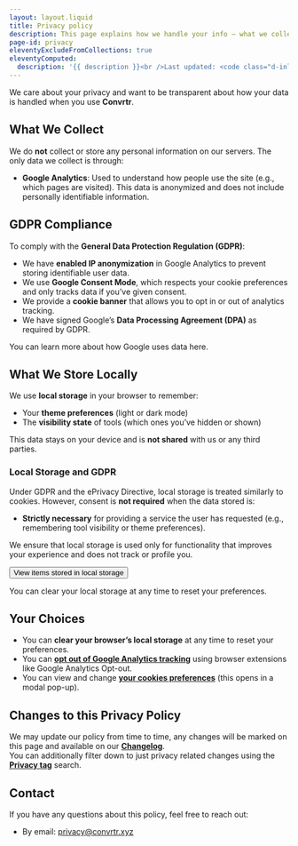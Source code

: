 ```yaml
---
layout: layout.liquid
title: Privacy policy
description: This page explains how we handle your info — what we collect, why we need it, and how we keep it safe.
page-id: privacy
eleventyExcludeFromCollections: true
eleventyComputed:
  description: '{{ description }}<br />Last updated: <code class="d-inline-flex px-2 bg-success bg-opacity-10 border border-success border-opacity-10 rounded-2">{{ lastmod | date: "%B %d, %Y" }}</code>'
---
```

<section class="section changelog privacy">
    <article class="py-4 px-2 px-sm-4">

We care about your privacy and want to be transparent about how your data is handled when you use **Convrtr**.

## What We Collect

We do **not** collect or store any personal information on our servers. The only data we collect is through:

- **Google Analytics**: Used to understand how people use the site (e.g., which pages are visited). This data is anonymized and does not include personally identifiable information.

## GDPR Compliance

To comply with the **General Data Protection Regulation (GDPR)**:

- We have **enabled IP anonymization** in Google Analytics to prevent storing identifiable user data.
- We use **Google Consent Mode**, which respects your cookie preferences and only tracks data if you’ve given consent.
- We provide a **cookie banner** that allows you to opt in or out of analytics tracking.
- We have signed Google’s **Data Processing Agreement (DPA)** as required by GDPR.

You can learn more about how Google uses data here.

## What We Store Locally

We use **local storage** in your browser to remember:

- Your **theme preferences** (light or dark mode)
- The **visibility state** of tools (which ones you’ve hidden or shown)

This data stays on your device and is **not shared** with us or any third parties.

### Local Storage and GDPR

Under GDPR and the ePrivacy Directive, local storage is treated similarly to cookies. However, consent is **not required** when the data stored is:

- **Strictly necessary** for providing a service the user has requested (e.g., remembering tool visibility or theme preferences).

We ensure that local storage is used only for functionality that improves your experience and does not track or profile you.

<button class="btn btn-outline-convrtr" type="button" data-bs-toggle="collapse" 
        data-bs-target="#collapsePrivacy" aria-expanded="false" aria-controls="collapsePrivacy">
    View items stored in local storage
</button>
<div class="collapse col-sm-12 col-md-10 col-lg-8" id="collapsePrivacy">
    <div class="card card-body">
        <div class="privacy-localstorage"></div>
    </div>
</div>

You can clear your local storage at any time to reset your preferences.

## Your Choices

- You can **clear your browser’s local storage** at any time to reset your preferences.
- You can **[opt out of Google Analytics tracking<i class="bi bi-box-arrow-up-right opacity-75 ms-1" focusable="false" aria-hidden="false"></i>](https://support.google.com/analytics/answer/181881)** using browser extensions like Google Analytics Opt-out.
- You can view and change **<a href="#" id="open_preferences_center" class="text-convrtr">your cookies preferences</a>** (this opens in a modal pop-up).


## Changes to this Privacy Policy

We may update our policy from time to time, any changes will be marked on this page and available on our **[Changelog](/changelog)**.  
You can additionally filter down to just privacy related changes using the **[Privacy tag](/changelog/tag/privacy/ "Changelog filter for privacy related updates")** search.

## Contact

If you have any questions about this policy, feel free to reach out:

- By email: [privacy@convrtr.xyz](mailto:privacy@convrtr.xyz "Send me an email")

<script type="module" src="{{ '/assets/js/privacy/privacy.mjs' | url }}"></script>

  </article>
</section>
